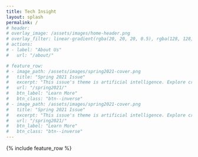 ```yaml
---
title: Tech Insight
layout: splash
permalink: /
# header:
# overlay_image: /assets/images/home-header.png
# overlay_filter: linear-gradient(rgba(20, 20, 20, 0.5), rgba(128, 128, 128, 0.5))
# actions:
# - label: "About Us"
#   url: "/about/"

# feature_row:
# - image_path: /assets/images/spring2021-cover.png
#   title: "Spring 2021 Issue"
#   excerpt: "This issue's theme is artificial intelligence. Explore critical essays, movie reviews, informative pieces and so much more"
#   url: "/spring2021/"
#   btn_label: "Learn More"
#   btn_class: "btn--inverse"
# - image_path: /assets/images/spring2021-cover.png
#   title: "Spring 2021 Issue"
#   excerpt: "This issue's theme is artificial intelligence. Explore critical essays, movie reviews, informative pieces and so much more"
#   url: "/spring2021/"
#   btn_label: "Learn More"
#   btn_class: "btn--inverse"
---
```


{% include feature_row %}
